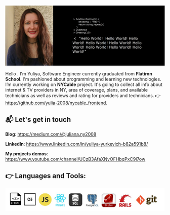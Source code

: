 ![Yuliya](https://github.com/yulia-2008/yulia-2008/blob/main/0-02-04-267bea2002925f758de3b006611f80669a421e7e9f1a44b19009d649cf009d.jpg)



Hello . I'm Yuliya, Software Engineer currently graduated from **Flatiron School**. I'm pashioned about programming and learning new technologies. 
I’m currently working on **NYCable** project. 
It's going to collect all info about internet & TV providers in NY, area of coverage, plans, and available technicians as well as reviews and rating for providers and technicians.
 :point_right: https://github.com/yulia-2008/nycable_frontend.



 ## 📬 Let's get in touch

**Blog**: https://medium.com/@juliana.ny2008

**LinkedIn**: https://www.linkedin.com/in/yuliya-yurkevich-b82a591b8/

**My projects demos**: https://www.youtube.com/channel/UCzB3AfaXNvOFHbqPxC9i7ow



 :point_right: **Languages and Tools**:
--------------------------------------
![languages](https://github.com/yulia-2008/yulia-2008/blob/main/icon_SQL.jpg)

